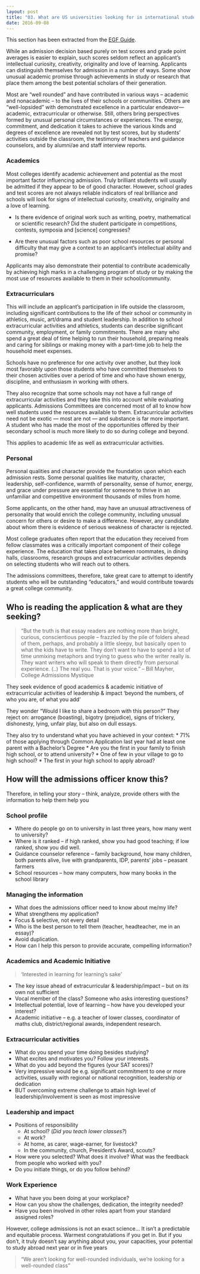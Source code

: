 ```yaml
---
layout: post 
title: "03. What are US universities looking for in international students?"
date: 2016-09-08
---
```


This section has been extracted from the [EGF Guide](https://drive.google.com/open?id=0BxcN6nrpsXL6eHlBUHBNaGdTZ00).

While an admission decision based purely on test scores and grade point averages is easier to explain, such scores seldom reflect an applicant’s intellectual curiosity, creativity, originality and love of learning. Applicants can distinguish themselves for admission in a number of ways. Some show unusual academic promise through achievements in study or research that place them among the best potential scholars of their generation.

Most are “well rounded” and have contributed in various ways – academic and nonacademic – to the lives of their schools or communities. Others are “well-lopsided” with demonstrated excellence in a particular endeavor—academic, extracurricular or otherwise. Still, others bring perspectives formed by unusual personal circumstances or experiences. The energy, commitment, and dedication it takes to achieve the various kinds and degrees of excellence are revealed not by test scores, but by students’ activities outside the classroom, the testimony of teachers and guidance counselors, and by alumni/ae and staff interview reports.

### Academics

Most colleges identify academic achievement and potential as the most important factor influencing admission. Truly brilliant students will usually be admitted if they appear to be of good character. However, school grades and test scores are not always reliable indicators of real brilliance and schools will look for signs of intellectual curiosity, creativity, originality and a love of learning.

* Is there evidence of original work such as writing, poetry, mathematical or scientific research? Did the student participate in competitions, contests, symposia and [science] congresses?

* Are there unusual factors such as poor school resources or personal difficulty that may give a context to an applicant’s intellectual ability and promise?

Applicants may also demonstrate their potential to contribute academically by achieving high marks in a challenging program of study or by making the most use of resources available to them in their school/community.

### Extracurriculars

This will include an applicant’s participation in life outside the classroom, including significant contributions to the life of their school or community in athletics, music, art/drama and student leadership. In addition to school extracurricular activities and athletics, students can describe significant community, employment, or family commitments. There are many who spend a great deal of time helping to run their household, preparing meals and caring for siblings or making money with a part-time job to help the household meet expenses.

Schools have no preference for one activity over another, but they look most favorably upon those students who have committed themselves to their chosen activities over a period of time and who have shown energy, discipline, and enthusiasm in working with others.

They also recognize that some schools may not have a full range of extracurricular activities and they take this into account while evaluating applicants. Admissions Committees are concerned most of all to know how well students used the resources available to them. Extracurricular activities need not be exotic — most are not — and substance is far more important. A student who has made the most of the opportunities offered by their secondary school is much more likely to do so during college and beyond.

This applies to academic life as well as extracurricular activities.

### Personal

Personal qualities and character provide the foundation upon which each admission rests. Some personal qualities like maturity, character, leadership, self-confidence, warmth of personality, sense of humor, energy, and grace under pressure are essential for someone to thrive in an unfamiliar and competitive environment thousands of miles from home.

Some applicants, on the other hand, may have an unusual attractiveness of personality that would enrich the college community, including unusual concern for others or desire to make a difference. However, any candidate about whom there is evidence of serious weakness of character is rejected.

Most college graduates often report that the education they received from fellow classmates was a critically important component of their college experience. The education that takes place between roommates, in dining halls, classrooms, research groups and extracurricular activities depends on selecting students who will reach out to others.

The admissions committees, therefore, take great care to attempt to identify students who will be outstanding “educators,” and would contribute towards a great college community.

## Who is reading the application & what are they seeking?

> “But the truth is that essay readers are nothing more than bright, curious, conscientious people – frazzled by the pile of folders ahead of them, perhaps, and probably a little sleepy, but basically open to what the kids have to write. They don’t want to have to spend a lot of time unmixing metaphors and trying to guess who the writer really is. They want writers who will speak to them directly from personal experience. (..) The real you. That is your voice.” – Bill Mayher, College Admissions Mystique

They seek evidence of good academics & academic initiative of extracurricular activities of leadership & impact ‘beyond the numbers, of who you are, of what you add’

They wonder “Would I like to share a bedroom with this person?” They reject on: arrogance (boasting), bigotry (prejudice), signs of trickery, dishonesty, lying, unfair play, but also on dull essays.

They also try to understand what you have achieved in your context:
    * 71% of those applying through Common Application last year had at least one parent with a Bachelor’s Degree
    * Are you the first in your family to finish high school, or to attend university?
    * One of few in your village to go to high school?
    * The first in your high school to apply abroad?

## How will the admissions officer know this?

Therefore, in telling your story – think, analyze, provide others with the information to help them help you

### School profile

* Where do people go on to university in last three years, how many went to university?
* Where is it ranked – if high ranked, show you had good teaching; if low ranked, show you did well.
* Guidance counselor reference – family background, how many children, both parents alive, live with grandparents, IDP, parents’ jobs – peasant farmers
* School resources – how many computers, how many books in the school library

### Managing the information
* What does the admissions officer need to know about me/my life?
* What strengthens my application?
* Focus & selective, not every detail
* Who is the best person to tell them (teacher, headteacher, me in an essay)? 
* Avoid duplication.
* How can I help this person to provide accurate, compelling information?

### Academics and Academic Initiative

> ‘Interested in learning for learning’s sake’
    
* The key issue ahead of extracurricular & leadership/impact – but on its own not sufficient
* Vocal member of the class? Someone who asks interesting questions?
* Intellectual potential, love of learning – how have you developed your interest?
* Academic initiative – e.g. a teacher of lower classes, coordinator of maths club, district/regional awards, independent research.

### Extracurricular activities

* What do you spend your time doing besides studying?
* What excites and motivates you? Follow your interests.
* What do you add beyond the figures (your SAT scores)?
* Very impressive would be e.g. significant commitment to one or more activities, usually with regional or national recognition, leadership or dedication
* BUT overcoming extreme challenge to attain high level of leadership/involvement is seen as most impressive

### Leadership and impact

* Positions of responsibility
    * At school? (*Did you teach lower classes?*)
    * At work? 
    * At home, as carer, wage-earner, for livestock?
    * In the community, church, President’s Award, scouts?
* How were you selected? What does it involve? What was the feedback from people who worked with you?
* Do you initiate things, or do you follow behind?

### Work Experience

* What have you been doing at your workplace?
* How can you show the challenges, dedication, the integrity needed?
* Have you been involved in other roles apart from your standard assigned roles?

However, college admissions is not an exact science…
It isn’t a predictable and equitable process. Warmest congratulations if you get in. But if you don’t, it truly doesn’t say anything about you, your capacities, your potential to study abroad next year or in five years

> “We aren’t looking for well-rounded individuals, we’re looking for a well-rounded class”
